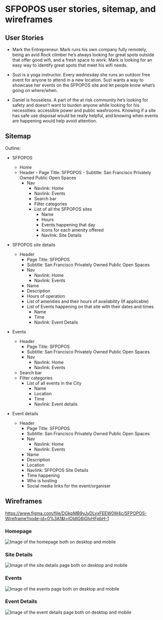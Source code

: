 # SFPOPOS user stories, sitemap, and wireframes

## User Stories

- Mark the Entrepreneur. Mark runs his own company fully remotely, being an avid Rock climber he’s always looking for great spots outside that offer good wifi, and a fresh space to work. Mark is looking for an easy way to identify great spots that meet his wifi needs.

- Suzi is a yoga instructor. Every wednesday she runs an outdoor free event for anyone to attend in a new location. Suzi wants a way to showcase her events on the SFPOPOS site and let people know what’s going on where/when.

- Daniel is houseless. A part of the at risk community he’s looking for safety and doesn’t want to burden anyone while looking for his necessities: accessible power and public washrooms. Knowing if a site has safe use disposal would be really helpful, and knowing when events are happening would help avoid attention.

## Sitemap

Outline:

- SFPOPOS
	- Home
    - Header
		  - Page Title: SFPOPOS
		  - Subtitle: San Francisco Privately Owned Public Open Spaces
      - Nav
        - Navlink: Home
        - Navlink: Events
		- Search bar
		- Filter categories
		- List of all the SFPOPOS sites
			- Name
			- Hours
			- Events happening that day
			- Icons for each amenity offered
			- Navlink: Site Details




- SFPOPOS site details
  - Header
    - Page Title: SFPOPOS
    - Subtitle: San Francisco Privately Owned Public Open Spaces
    - Nav
      - Navlink: Home
      - Navlink: Events
	- Name
	- Description
	- Hours of operation
	- List of amenities and their hours of availability (If applicable)
	- List of Events happening on that site with their dates and times
		- Name
		- Time
		- Navlink: Event Details

- Events
  - Header
    - Page Title: SFPOPOS
    - Subtitle: San Francisco Privately Owned Public Open Spaces
    - Nav
      - Navlink: Home
      - Navlink: Events
  - Search bar
  - Filter categories
	- List of all events in the City
		- Name
		- Location
		- Time
		- Navlink: Event details

- Event details
  - Header
    - Page Title: SFPOPOS
    - Subtitle: San Francisco Privately Owned Public Open Spaces
    - Nav
      - Navlink: Home
      - Navlink: Events
	- Name
	- Description
	- Location
	- Navlink: SFPOPOS Site Details
	- Time happening
	- Who is hosting
	- Social media links for the event/organiser

## Wireframes

https://www.figma.com/file/DGkpMB9vJyDLvxFEEW0W4c/SFPOPOS-Wireframe?node-id=0%3A1&t=IOIdlG6jGIvHFpbH-1

### Homepage

![Image of the homepage both on desktop and mobile](images/Homepage.png)

### Site Details

![Image of the site details page both on desktop and mobile](images/Site_details.png)

### Events

![Image of the events page both on desktop and mobile](images/Events.png)

### Event Details

![Image of the event details page both on desktop and mobile](images/Event_details.png)
